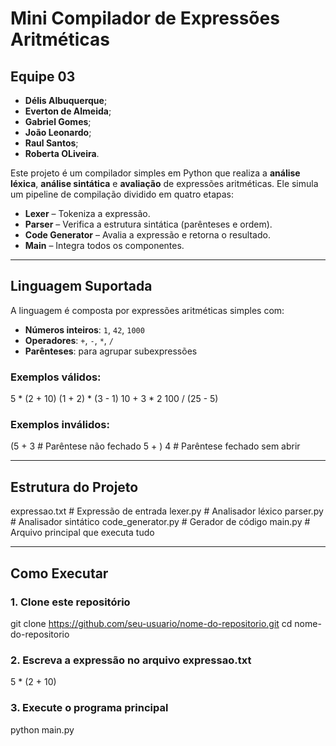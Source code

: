 # Mini Compilador de Expressões Aritméticas

## Equipe 03

- **Délis Albuquerque**;
- **Everton de Almeida**;
- **Gabriel Gomes**;
- **João Leonardo**;
- **Raul Santos**;
- **Roberta OLiveira**.

Este projeto é um compilador simples em Python que realiza a **análise léxica**, **análise sintática** e **avaliação** de expressões aritméticas. Ele simula um pipeline de compilação dividido em quatro etapas:

- **Lexer** – Tokeniza a expressão.
- **Parser** – Verifica a estrutura sintática (parênteses e ordem).
- **Code Generator** – Avalia a expressão e retorna o resultado.
- **Main** – Integra todos os componentes.

---

## Linguagem Suportada

A linguagem é composta por expressões aritméticas simples com:

- **Números inteiros**: `1`, `42`, `1000`
- **Operadores**: `+`, `-`, `*`, `/`
- **Parênteses**: para agrupar subexpressões

### Exemplos válidos:

5 * (2 + 10)
(1 + 2) * (3 - 1)
10 + 3 * 2
100 / (25 - 5)


### Exemplos inválidos:

(5 + 3 # Parêntese não fechado
5 + ) 4 # Parêntese fechado sem abrir

---

## Estrutura do Projeto

expressao.txt # Expressão de entrada
lexer.py # Analisador léxico
parser.py # Analisador sintático
code_generator.py # Gerador de código
main.py # Arquivo principal que executa tudo

---

## Como Executar

### 1. Clone este repositório

git clone https://github.com/seu-usuario/nome-do-repositorio.git
cd nome-do-repositorio

### 2. Escreva a expressão no arquivo expressao.txt

5 * (2 + 10)

### 3. Execute o programa principal

python main.py




